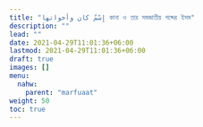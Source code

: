 ```yaml
---
title: "إِسْمٌ كان وأخواتها কানা ও তার সমজাতীয় শব্দের ইসম"
description: ""
lead: ""
date: 2021-04-29T11:01:36+06:00
lastmod: 2021-04-29T11:01:36+06:00
draft: true
images: []
menu: 
  nahw:
    parent: "marfuaat"
weight: 50
toc: true
---
```



